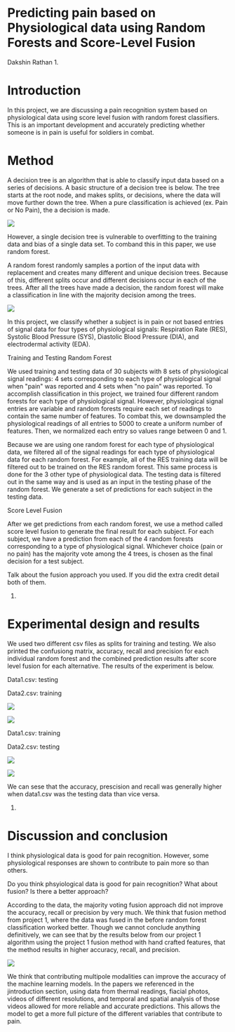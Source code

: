 # Predicting pain based on Physiological data using Random Forests and Score-Level Fusion

Dakshin Rathan
1.
# Introduction

In this project, we are discussing a pain recognition system based on physiological data using score level fusion with random forest classifiers. This is an important development and accurately predicting whether someone is in pain is useful for soldiers in combat.

# Method


A decision tree is an algorithm that is able to classify input data based on a series of decisions. A basic structure of a decision tree is below. The tree starts at the root node, and makes splits, or decisions, where the data will move further down the tree. When a pure classification is achieved (ex. Pain or No Pain), the a decision is made.

![](RackMultipart20210904-4-35umen_html_95198936573ac3d8.jpg)

However, a single decision tree is vulnerable to overfitting to the training data and bias of a single data set. To comband this in this paper, we use random forest.

A random forest randomly samples a portion of the input data with replacement and creates many different and unique decision trees. Because of this, different splits occur and different decisions occur in each of the trees. After all the trees have made a decision, the random forest will make a classification in line with the majority decision among the trees.

![](RackMultipart20210904-4-35umen_html_3cdcb802ffbd1f0e.jpg)

In this project, we classify whether a subject is in pain or not based entries of signal data for four types of physiological signals: Respiration Rate (RES), Systolic Blood Pressure (SYS), Diastolic Blood Pressure (DIA), and electrodermal activity (EDA).

Training and Testing Random Forest

We used training and testing data of 30 subjects with 8 sets of physiological signal readings: 4 sets corresponding to each type of physiological signal when &quot;pain&quot; was reported and 4 sets when &quot;no pain&quot; was reported. To accomplish classification in this project, we trained four different random forests for each type of physiological signal. However, physiological signal entries are variable and random forests require each set of readings to contain the same number of features. To combat this, we downsampled the physiological readings of all entries to 5000 to create a uniform number of features. Then, we normalized each entry so values range between 0 and 1.

Because we are using one random forest for each type of physiological data, we filtered all of the signal readings for each type of physiological data for each random forest. For example, all of the RES training data will be filtered out to be trained on the RES random forest. This same process is done for the 3 other type of physiological data. The testing data is filtered out in the same way and is used as an input in the testing phase of the random forest. We generate a set of predictions for each subject in the testing data.

Score Level Fusion

After we get predictions from each random forest, we use a method called score level fusion to generate the final result for each subject. For each subject, we have a prediction from each of the 4 random forests corresponding to a type of physiological signal. Whichever choice (pain or no pain) has the majority vote among the 4 trees, is chosen as the final decision for a test subject.

Talk about the fusion approach you used. If you did the extra credit detail both of them.

1.
# Experimental design and results

We used two different csv files as splits for training and testing. We also printed the confusiong matrix, accuracy, recall and precision for each individual random forest and the combined prediction results after score level fusion for each alternative. The results of the experiment is below.

Data1.csv: testing

Data2.csv: training

![](RackMultipart20210904-4-35umen_html_cbec8e863ad8e05d.png)

![](RackMultipart20210904-4-35umen_html_b4a18237baf75ab2.png)

Data1.csv: training

Data2.csv: testing

![](RackMultipart20210904-4-35umen_html_5aee6ae6c04ce013.png)

![](RackMultipart20210904-4-35umen_html_d4ec5e4608849a2e.png)

We can sese that the accuracy, prescision and recall was generally higher when data1.csv was the testing data than vice versa.

1.
# Discussion and conclusion

I think physiological data is good for pain recognition. However, some physiological responses are shown to contribute to pain more so than others.

Do you think phsyiological data is good for pain recognition? What about fusion? Is there a better approach?

According to the data, the majority voting fusion approach did not improve the accuracy, recall or precision by very much. We think that fusion method from project 1, where the data was fused in the before random forest classification worked better. Though we cannot conclude anything definitively, we can see that by the results below from our project 1 algorithm using the project 1 fusion method with hand crafted features, that the method results in higher accuracy, recall, and precision.

![](RackMultipart20210904-4-35umen_html_be31549f3855d638.png)

We think that contributing multipole modalities can improve the accuracy of the machine learning models. In the papers we referenced in the jintroduction section, using data from thermal readings, fiacial photos, videos of different resolutions, and temporal and spatial analysis of those videos allowed for more reliable and accurate predictions. This allows the model to get a more full picture of the different variables that contribute to pain.
